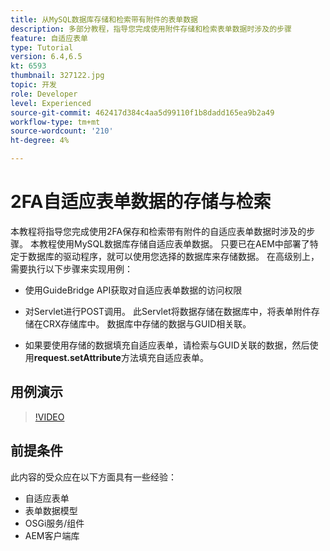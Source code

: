 ```yaml
---
title: 从MySQL数据库存储和检索带有附件的表单数据
description: 多部分教程，指导您完成使用附件存储和检索表单数据时涉及的步骤
feature: 自适应表单
type: Tutorial
version: 6.4,6.5
kt: 6593
thumbnail: 327122.jpg
topic: 开发
role: Developer
level: Experienced
source-git-commit: 462417d384c4aa5d99110f1b8dadd165ea9b2a49
workflow-type: tm+mt
source-wordcount: '210'
ht-degree: 4%

---
```



# 2FA自适应表单数据的存储与检索

本教程将指导您完成使用2FA保存和检索带有附件的自适应表单数据时涉及的步骤。 本教程使用MySQL数据库存储自适应表单数据。 只要已在AEM中部署了特定于数据库的驱动程序，就可以使用您选择的数据库来存储数据。 在高级别上，需要执行以下步骤来实现用例：

* 使用GuideBridge API获取对自适应表单数据的访问权限

* 对Servlet进行POST调用。 此Servlet将数据存储在数据库中，将表单附件存储在CRX存储库中。 数据库中存储的数据与GUID相关联。

* 如果要使用存储的数据填充自适应表单，请检索与GUID关联的数据，然后使用&#x200B;**request.setAttribute**&#x200B;方法填充自适应表单。

## 用例演示

>[!VIDEO](https://video.tv.adobe.com/v/327122?quality=9&learn=on)

## 前提条件

此内容的受众应在以下方面具有一些经验：

* 自适应表单
* 表单数据模型
* OSGi服务/组件
* AEM客户端库
